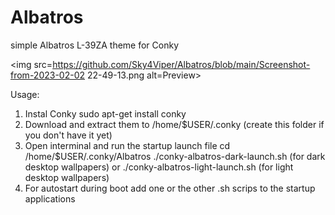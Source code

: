 # Albatros
simple Albatros L-39ZA theme for Conky

<img src=https://github.com/Sky4Viper/Albatros/blob/main/Screenshot-from-2023-02-02 22-49-13.png  alt=Preview><br>

Usage:
1. Instal Conky sudo apt-get install conky
2. Download and extract them to /home/$USER/.conky (create this folder if you don't have it yet)
3. Open interminal and run the startup launch file
cd /home/$USER/.conky/Albatros
./conky-albatros-dark-launch.sh (for dark desktop wallpapers)
or
./conky-albatros-light-launch.sh (for light desktop wallpapers)
4. For autostart during boot add one or the other .sh scrips to the startup applications

